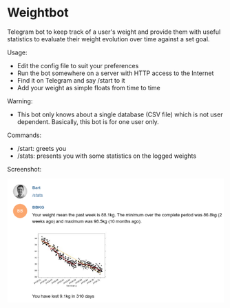 # Weightbot
Telegram bot to keep track of a user's weight and provide them with useful statistics to evaluate their weight evolution over time against a set goal.

Usage:
* Edit the config file to suit your preferences
* Run the bot somewhere on a server with HTTP access to the Internet
* Find it on Telegram and say /start to it
* Add your weight as simple floats from time to time

Warning:
* This bot only knows about a single database (CSV file) which is not user dependent. Basically, this bot is for one user only.

Commands:
* /start: greets you
* /stats: presents you with some statistics on the logged weights

Screenshot:

![screenshot](doc/stats.png)
